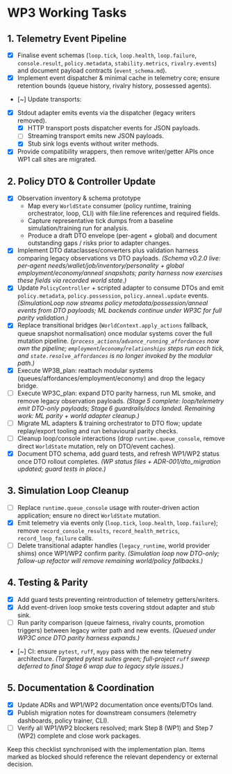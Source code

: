 # WP3 Working Tasks

## 1. Telemetry Event Pipeline
- [x] Finalise event schemas (`loop.tick`, `loop.health`, `loop.failure`, `console.result`, `policy.metadata`, `stability.metrics`, `rivalry.events`) and document payload contracts (`event_schema.md`).
- [x] Implement event dispatcher & minimal cache in telemetry core; ensure retention bounds (queue history, rivalry history, possessed agents).
- [~] Update transports:
- [x] Stdout adapter emits events via the dispatcher (legacy writers removed).
  - [x] HTTP transport posts dispatcher events for JSON payloads.
  - [ ] Streaming transport emits new JSON payloads.
  - [x] Stub sink logs events without writer methods.
- [x] Provide compatibility wrappers, then remove writer/getter APIs once WP1 call sites are migrated.

## 2. Policy DTO & Controller Update
- [x] Observation inventory & schema prototype
  - Map every `WorldState` consumer (policy runtime, training orchestrator, loop, CLI) with file:line references and required fields.
  - Capture representative tick dumps from a baseline simulation/training run for analysis.
  - Produce a draft DTO envelope (per-agent + global) and document outstanding gaps / risks prior to adapter changes.
- [x] Implement DTO dataclasses/converters plus validation harness comparing legacy observations vs DTO payloads. *(Schema v0.2.0 live: per-agent needs/wallet/job/inventory/personality + global employment/economy/anneal snapshots; parity harness now exercises these fields via recorded world state.)*
- [x] Update `PolicyController` + scripted adapter to consume DTOs and emit `policy.metadata`, `policy.possession`, `policy.anneal.update` events. *(SimulationLoop now streams policy metadata/possession/anneal events from DTO payloads; ML backends continue under WP3C for full parity validation.)*
- [x] Replace transitional bridges (`WorldContext.apply_actions` fallback, queue snapshot normalisation) once modular systems cover the full mutation pipeline. *(`process_actions`/`advance_running_affordances` now own the pipeline; `employment`/`economy`/`relationships` steps run each tick, and `state.resolve_affordances` is no longer invoked by the modular path.)*
- [x] Execute WP3B_plan: reattach modular systems (queues/affordances/employment/economy) and drop the legacy bridge.
- [ ] Execute WP3C_plan: expand DTO parity harness, run ML smoke, and remove legacy observation payloads. *(Stage 5 complete: loop/telemetry emit DTO-only payloads; Stage 6 guardrails/docs landed. Remaining work: ML parity + world adapter cleanup.)*
- [ ] Migrate ML adapters & training orchestrator to DTO flow; update replay/export tooling and run behavioural parity checks.
- [ ] Cleanup loop/console interactions (drop `runtime.queue_console`, remove direct `WorldState` mutation, rely on DTO/event caches).
- [x] Document DTO schema, add guard tests, and refresh WP1/WP2 status once DTO rollout completes. *(WP status files + ADR-001/dto_migration updated; guard tests in place.)*

## 3. Simulation Loop Cleanup
- [ ] Replace `runtime.queue_console` usage with router-driven action application; ensure no direct `WorldState` mutation.
- [x] Emit telemetry via events only (`loop.tick`, `loop.health`, `loop.failure`); remove `record_console_results`, `record_health_metrics`, `record_loop_failure` calls.
- [ ] Delete transitional adapter handles (`legacy_runtime`, world provider shims) once WP1/WP2 confirm parity. *(Simulation loop now DTO-only; follow-up refactor will remove remaining world/policy fallbacks.)*

## 4. Testing & Parity
- [x] Add guard tests preventing reintroduction of telemetry getters/writers.
- [x] Add event-driven loop smoke tests covering stdout adapter and stub sink.
- [ ] Run parity comparison (queue fairness, rivalry counts, promotion triggers) between legacy writer path and new events. *(Queued under WP3C once DTO parity harness expands.)*
- [~] CI: ensure `pytest`, `ruff`, `mypy` pass with the new telemetry architecture. *(Targeted pytest suites green; full-project `ruff` sweep deferred to final Stage 6 wrap due to legacy style issues.)*

## 5. Documentation & Coordination
- [x] Update ADRs and WP1/WP2 documentation once events/DTOs land.
- [x] Publish migration notes for downstream consumers (telemetry dashboards, policy trainer, CLI).
- [ ] Verify all WP1/WP2 blockers resolved; mark Step 8 (WP1) and Step 7 (WP2) complete and close work packages.

Keep this checklist synchronised with the implementation plan. Items marked as blocked should reference the relevant dependency or external decision.

